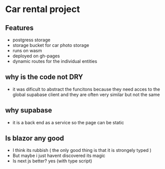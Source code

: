# Car rental project

## Features
 - postgress storage
 - storage bucket for car photo storage
 - runs on wasm
 - deployed on gh-pages
 - dynamic routes for the individual entities


## why is the code not DRY
 - it was dificult to abstract the funcitons because they need acces to the global supabase client and they are often very similar but not the same

## why supabase
- it is a back end as a service so the page can be static

## Is blazor any good
- I think its rubbish ( the only good thing is that it is strongely typed )
- But maybe i just havent discovered its magic 
- Is next js better?  yes (with type script)

